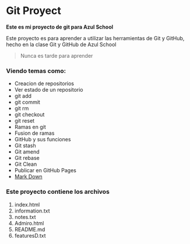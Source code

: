 # Git Proyect
**Este es mi proyecto de git para Azul School**  

Este proyecto es para aprender a utilizar las herramientas de Git y GitHub, hecho en la clase Git y GitHub de Azul School

> Nunca es tarde para aprender

[//]:# (Comentario)
### Viendo temas como:
* Creacion de repositorios
* Ver estado de un repositorio
* git add
* git commit
* git rm
* git checkout
* git reset
* Ramas en git
* Fusion de ramas
* GitHub y sus funciones
* Git stash
* Git amend
* Git rebase
* Git Clean
* Publicar en GitHub Pages
* [Mark Down](https://www.markdownguide.org/basic-syntax/)

### Este proyecto contiene los archivos
1. index.html
2. information.txt
3. notes.txt
4. Admiro.html
5. README.md
6. featuresD.txt
